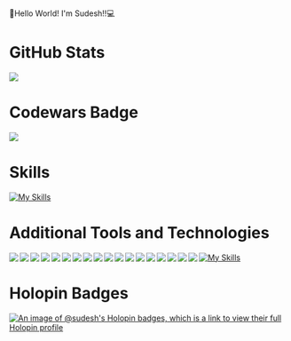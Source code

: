 👋Hello World! I'm Sudesh!!💻 


# GitHub Stats
<!-- <img  src="https://github-readme-stats.vercel.app/api?username=su-de-sh&show_icons=true&theme=radical" />  -->
<img  src = "https://github-readme-streak-stats.herokuapp.com?user=su-de-sh&theme=radical" />
<!-- <img src = "https://github-readme-stats.vercel.app/api/top-langs/?username=su-de-sh&layout=compact&hide=python,jupyter%20notebook"  height=200/> -->

# Codewars Badge

<img src="https://www.codewars.com/users/su-de-sh/badges/large" />

# Skills

[![My Skills](https://skills.thijs.gg/icons?i=html,css,js,ts,mongodb,express,react,nextjs,nodejs,git,redux,mui,postgres,jest)](https://skills.thijs.gg)

# Additional Tools and Technologies

<img align="left" src="https://img.shields.io/badge/-Swagger-%23Clojure?style=for-the-badge&logo=swagger&logoColor=white"/>
<img align="left" src="https://img.shields.io/badge/-Storybook-FF4785?style=for-the-badge&logo=storybook&logoColor=white"/>
<img align="left" src="https://img.shields.io/badge/JWT-black?style=for-the-badge&logo=JSON%20web%20tokens"/>
<img align="left" src="https://img.shields.io/badge/Sequelize-52B0E7?style=for-the-badge&logo=Sequelize&logoColor=white"/>
<img align="left" src="https://img.shields.io/badge/React_Router-CA4245?style=for-the-badge&logo=react-router&logoColor=white" />
<img align="left" src="https://img.shields.io/badge/-jest-%23C21325?style=for-the-badge&logo=jest&logoColor=white"/>
<img align="left" src="https://img.shields.io/badge/Postman-FF6C37?style=for-the-badge&logo=postman&logoColor=white" />
<img align="left" src="https://img.shields.io/badge/heroku-%23430098.svg?style=for-the-badge&logo=heroku&logoColor=white"/>
<img align="left" src="https://img.shields.io/badge/github%20actions-%232671E5.svg?style=for-the-badge&logo=githubactions&logoColor=white"/>
<img align="left" src="https://img.shields.io/badge/-Arduino-00979D?style=for-the-badge&logo=Arduino&logoColor=white" />
<img align="left" src="https://img.shields.io/badge/-cypress-%23E5E5E5?style=for-the-badge&logo=cypress&logoColor=058a5e" />
<img align="left" src="https://img.shields.io/badge/-RaspberryPi-C51A4A?style=for-the-badge&logo=Raspberry-Pi"/>
<img align="left" src="https://img.shields.io/badge/Codewars-B1361E?style=for-the-badge&logo=codewars&logoColor=grey" />
<img align="left" src="https://img.shields.io/badge/NPM-%23000000.svg?style=for-the-badge&logo=npm&logoColor=white" />
<img align="left" src="https://img.shields.io/badge/c-%2300599C.svg?style=for-the-badge&logo=c&logoColor=white" />
<img align="left" src="https://img.shields.io/badge/shell_script-%23121011.svg?style=for-the-badge&logo=gnu-bash&logoColor=white" />
<img align="left" src="https://img.shields.io/badge/c++-%2300599C.svg?style=for-the-badge&logo=c%2B%2B&logoColor=white" />
<img align="left" src="https://img.shields.io/badge/python-3670A0?style=for-the-badge&logo=python&logoColor=ffdd54"/>

[![My Skills](https://img.shields.io/badge/opencv-%23white.svg?style=for-the-badge&logo=opencv&logoColor=white)](https://skills.thijs.gg)


# Holopin Badges

[![An image of @sudesh's Holopin badges, which is a link to view their full Holopin profile](https://holopin.me/sudesh)](https://holopin.io/@sudesh)
